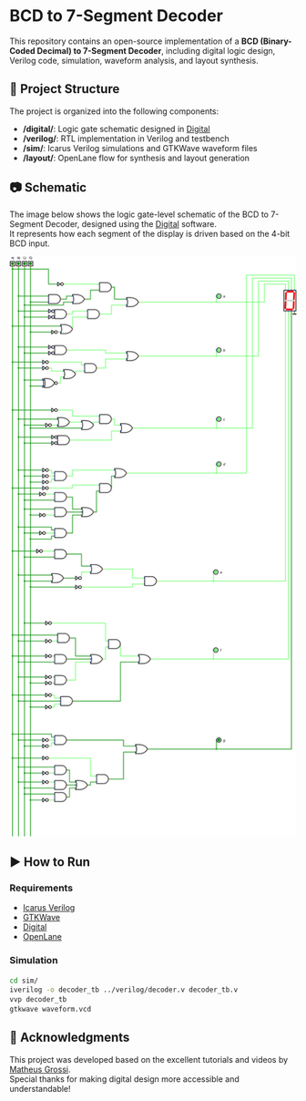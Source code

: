 # BCD to 7-Segment Decoder

This repository contains an open-source implementation of a **BCD (Binary-Coded Decimal) to 7-Segment Decoder**, including digital logic design, Verilog code, simulation, waveform analysis, and layout synthesis.

## 🔧 Project Structure

The project is organized into the following components:

- **/digital/**: Logic gate schematic designed in [Digital](https://github.com/hneemann/Digital)
- **/verilog/**: RTL implementation in Verilog and testbench
- **/sim/**: Icarus Verilog simulations and GTKWave waveform files
- **/layout/**: OpenLane flow for synthesis and layout generation


## 📷 Schematic

The image below shows the logic gate-level schematic of the BCD to 7-Segment Decoder, designed using the [Digital](https://github.com/hneemann/Digital) software.  
It represents how each segment of the display is driven based on the 4-bit BCD input.

![BCD Schematic](https://github.com/LeoIgreja11/verilog_projects/blob/main/decoder-bcd-7-segments/digital-decoder-bcd-7segments/bcd_4bits.png)


## ▶️ How to Run

### Requirements

- [Icarus Verilog](https://bleyer.org/icarus/)
- [GTKWave](http://gtkwave.sourceforge.net/)
- [Digital](https://github.com/hneemann/Digital)
- [OpenLane](https://github.com/The-OpenROAD-Project/OpenLane)

### Simulation

```bash
cd sim/
iverilog -o decoder_tb ../verilog/decoder.v decoder_tb.v
vvp decoder_tb
gtkwave waveform.vcd
```

## 🙏 Acknowledgments

This project was developed based on the excellent tutorials and videos by [Matheus Grossi](https://www.youtube.com/@mattgrossi7873).  
Special thanks for making digital design more accessible and understandable!
